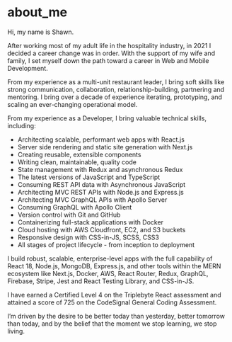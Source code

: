 # about_me

Hi, my name is Shawn.

After working most of my adult life in the hospitality industry, in 2021 I decided a career change was in order. With the support of my wife and family, I set myself down the path toward a career in Web and Mobile Development.

From my experience as a multi-unit restaurant leader, I bring soft skills like strong communication, collaboration, relationship-building, partnering and mentoring.  I bring over a decade of experience iterating, prototyping, and scaling an ever-changing operational model.

From my experience as a Developer, I bring valuable technical skills, including:

* Architecting scalable, performant web apps with React.js
* Server side rendering and static site generation with Next.js
* Creating reusable, extensible components
* Writing clean, maintainable, quality code
* State management with Redux and asynchronous Redux
* The latest versions of JavaScript and TypeScript
* Consuming REST API data with Asynchronous JavaScript
* Architecting MVC REST APIs with Node.js and Express.js
* Architecting MVC GraphQL APIs with Apollo Server
* Consuming GraphQL with Apollo Client
* Version control with Git and GitHub
* Containerizing full-stack applications with Docker
* Cloud hosting with AWS Cloudfront, EC2, and S3 buckets
* Responsive design with CSS-in-JS, SCSS, CSS3
* All stages of project lifecycle - from inception to deployment

I build robust, scalable, enterprise-level apps with the full capability of React 18, Node.js, MongoDB, Express.js, and other tools within the MERN ecosystem like Next.js, Docker, AWS, React Router, Redux, GraphQL, Firebase, Stripe, Jest and React Testing Library, and CSS-in-JS.

I have earned a Certified Level 4 on the Triplebyte React assessment and attained a score of 725 on the CodeSignal General Coding Assessment.

I’m driven by the desire to be better today than yesterday, better tomorrow than today, and by the belief that the moment we stop learning, we stop living.

